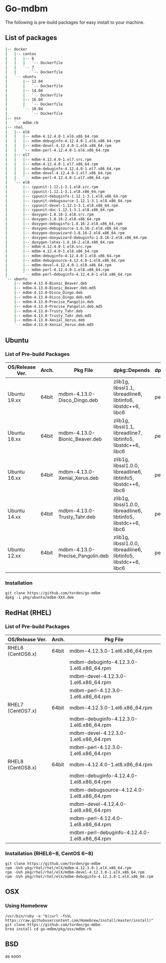 # Go-mdbm

The following is pre-build packages for easy install to your machine.

## List of packages

```bash
|-- docker
|   |-- centos
|   |   |-- 6
|   |   |   `-- Dockerfile
|   |   `-- 7
|   |       `-- Dockerfile
|   `-- ubuntu
|       |-- 12.04
|       |   `-- Dockerfile
|       |-- 14.04
|       |   `-- Dockerfile
|       |-- 16.04
|       |   `-- Dockerfile
|       `-- 18.04
|           `-- Dockerfile
|-- osx
|   `-- mdbm.rb
|-- rhel
|   |-- el6
|   |   |-- mdbm-4.12.4.0-1.el6.x86_64.rpm
|   |   |-- mdbm-debuginfo-4.12.4.0-1.el6.x86_64.rpm
|   |   |-- mdbm-devel-4.12.4.0-1.el6.x86_64.rpm
|   |   `-- mdbm-perl-4.12.4.0-1.el6.x86_64.rpm
|   |-- el7
|   |   |-- mdbm-4.12.4.0-1.el7.src.rpm
|   |   |-- mdbm-4.12.4.0-1.el7.x86_64.rpm
|   |   |-- mdbm-debuginfo-4.12.4.0-1.el7.x86_64.rpm
|   |   |-- mdbm-devel-4.12.4.0-1.el7.x86_64.rpm
|   |   `-- mdbm-perl-4.12.4.0-1.el7.x86_64.rpm
|   `-- el8
|       |-- cppunit-1.12.1-3.1.el8.src.rpm
|       |-- cppunit-1.12.1-3.1.el8.x86_64.rpm
|       |-- cppunit-debuginfo-1.12.1-3.1.el8.x86_64.rpm
|       |-- cppunit-debugsource-1.12.1-3.1.el8.x86_64.rpm
|       |-- cppunit-devel-1.12.1-3.1.el8.x86_64.rpm
|       |-- cppunit-doc-1.12.1-3.1.el8.x86_64.rpm
|       |-- doxygen-1.8.16-2.el8.src.rpm
|       |-- doxygen-1.8.16-2.el8.x86_64.rpm
|       |-- doxygen-debuginfo-1.8.16-2.el8.x86_64.rpm
|       |-- doxygen-debugsource-1.8.16-2.el8.x86_64.rpm
|       |-- doxygen-doxywizard-1.8.16-2.el8.x86_64.rpm
|       |-- doxygen-doxywizard-debuginfo-1.8.16-2.el8.x86_64.rpm
|       |-- doxygen-latex-1.8.16-2.el8.x86_64.rpm
|       |-- mdbm-4.12.4.0-1.el8.src.rpm
|       |-- mdbm-4.12.4.0-1.el8.x86_64.rpm
|       |-- mdbm-debuginfo-4.12.4.0-1.el8.x86_64.rpm
|       |-- mdbm-debugsource-4.12.4.0-1.el8.x86_64.rpm
|       |-- mdbm-devel-4.12.4.0-1.el8.x86_64.rpm
|       |-- mdbm-perl-4.12.4.0-1.el8.x86_64.rpm
|       `-- mdbm-perl-debuginfo-4.12.4.0-1.el8.x86_64.rpm
`-- ubuntu
    |-- mdbm-4.13.0-Bionic_Beaver.deb
    |-- mdbm-4.13.0-Bionic_Beaver.deb.md5
    |-- mdbm-4.13.0-Disco_Dingo.deb
    |-- mdbm-4.13.0-Disco_Dingo.deb.md5
    |-- mdbm-4.13.0-Precise_Pangolin.deb
    |-- mdbm-4.13.0-Precise_Pangolin.deb.md5
    |-- mdbm-4.13.0-Trusty_Tahr.deb
    |-- mdbm-4.13.0-Trusty_Tahr.deb.md5
    |-- mdbm-4.13.0-Xenial_Xerus.deb
    `-- mdbm-4.13.0-Xenial_Xerus.deb.md5
```

## Ubuntu

### List of Pre-build Packages

|OS/Release Ver.|Arch.|Pkg File|dpkg::Depends|dpkg::Suggests|
|---|---|---|---|---|
|Ubuntu 19.xx|64bit|mdbm-4.13.0-Disco_Dingo.deb|zlib1g, libssl1.1, libreadline8, libtinfo6, libstdc++6, libc6|perl-modules|
|Ubuntu 18.xx|64bit|mdbm-4.13.0-Bionic_Beaver.deb|zlib1g, libssl1.1, libreadline7, libtinfo5, libstdc++6, libc6|per-modules|
|Ubuntu 16.xx|64bit|mdbm-4.13.0-Xenial_Xerus.deb|zlib1g, libssl1.0.0, libreadline6, libtinfo5, libstdc++6, libc6|perl-modules|
|Ubuntu 14.xx|64bit|mdbm-4.13.0-Trusty_Tahr.deb|zlib1g, libssl1.0.0, libreadline6, libtinfo5, libstdc++6, libc6|perl-modules|
|Ubuntu 12.xx|64bit|mdbm-4.13.0-Precise_Pangolin.deb|zlib1g, libssl1.0.0, libreadline6, libtinfo5, libstdc++6, libc6|perl-modules|


### Installation

```shell
git clone https://github.com/torden/go-mdbm
dpkg -i pkg/ubuntu/mdbm-XXX.deb
```

## RedHat (RHEL)

### List of Pre-build Packages

|OS/Release Ver.|Arch.|Pkg File|
|---|---|---|
|RHEL6 (CentOS6.x)|64bit|mdbm-4.12.3.0-1.el6.x86_64.rpm|
|||mdbm-debuginfo-4.12.3.0-1.el6.x86_64.rpm|
|||mdbm-devel-4.12.3.0-1.el6.x86_64.rpm|
|||mdbm-perl-4.12.3.0-1.el6.x86_64.rpm|
|RHEL7 (CentOS7.x)|64bit|mdbm-4.12.3.0-1.el6.x86_64.rpm|
|||mdbm-debuginfo-4.12.3.0-1.el6.x86_64.rpm|
|||mdbm-devel-4.12.3.0-1.el6.x86_64.rpm|
|||mdbm-perl-4.12.3.0-1.el6.x86_64.rpm|
|RHEL8 (CentOS8.x)|64bit|mdbm-4.12.4.0-1.el8.x86_64.rpm|
|||mdbm-debuginfo-4.12.4.0-1.el8.x86_64.rpm|
|||mdbm-debugsource-4.12.4.0-1.el8.x86_64.rpm|
|||mdbm-devel-4.12.4.0-1.el8.x86_64.rpm|
|||mdbm-perl-4.12.4.0-1.el8.x86_64.rpm|
|||mdbm-perl-debuginfo-4.12.4.0-1.el8.x86_64.rpm|

### Installation (RHEL6~8, CentOS 6~8)

```shell
git clone https://github.com/torden/go-mdbm
rpm -Uvh pkg/rhel/rhel/elX/mdbm-4.12.3.0-1.elX.x86_64.rpm
rpm -Uvh pkg/rhel/rhel/elX/mdbm-devel-4.12.3.0-1.elX.x86_64.rpm
rpm -Uvh pkg/rhel/rhel/elX/mdbm-debuginfo-4.12.3.0-1.elX.x86_64.rpm
```


## OSX

### Using Homebrew  

```shell
/usr/bin/ruby -e "$(curl -fsSL https://raw.githubusercontent.com/Homebrew/install/master/install)"
git clone https://github.com/torden/go-mdbm
brea install cd go-mdbm/pkg/osx/mdbm.rb
```

## BSD

as soon

